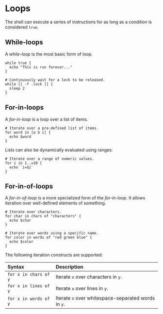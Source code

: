 # Loops

The shell can execute a series of instructions for as long as a condition is considered `true`.

## While-loops

A _while-loop_ is the most basic form of loop.

```pjsh
while true {
  echo "This is run forever..."
}
```

```pjsh
# Continuously wait for a lock to be released.
while [[ -f .lock ]] {
  sleep 2
}
```

## For-in-loops

A _for-in-loop_ is a loop over a list of items.

```pjsh
# Iterate over a pre-defined list of items.
for word in [a b c] {
  echo $word
}
```

Lists can also be dynamically evaluated using ranges: 

```pjsh
# Iterate over a range of numeric values.
for i in 1..=10 {
  echo `i=$i`
}
```

## For-in-of-loops

A _for-in-of-loop_ is a more specialized form of the _for-in-loop_.
It allows iteration over well-defined elements of something.

```pjsh
# Iterate over characters.
for char in chars of "characters" {
  echo $char
}
```

```pjsh
# Iterate over words using a specific name.
for color in words of "red green blue" {
  echo $color
}
```

The following iteration constructs are supported:

| Syntax                | Description                                         |
| :-------------------- | :-------------------------------------------------- |
| `for x in chars of y` | Iterate `x` over characters in `y`.                 |
| `for x in lines of y` | Iterate `x` over lines in `y`.                      |
| `for x in words of y` | Iterate `x` over whitespace-separated words in `y`. |
